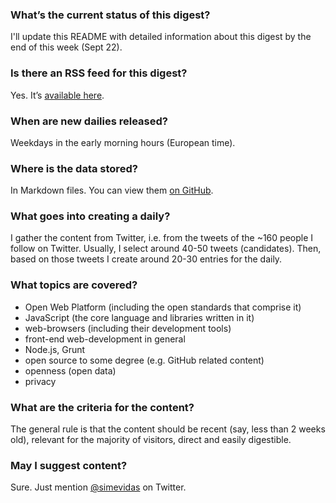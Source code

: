 ### What’s the current status of this digest?

I'll update this README with detailed information about this digest by the end of this week (Sept 22).

### Is there an RSS feed for this digest?

Yes. It’s [available here](http://feeds.feedburner.com/OpenWebPlatformDailyDigest).

### When are new dailies released?

Weekdays in the early morning hours (European time).

### Where is the data stored?

In Markdown files. You can view them [on GitHub](https://github.com/simevidas/webplatformdaily-site/tree/master/content/dailies).

### What goes into creating a daily?

I gather the content from Twitter, i.e. from the tweets of the ~160 people I follow on Twitter. Usually, I select around 40-50 tweets (candidates). Then, based on those tweets I create around 20-30 entries for the daily.
 
### What topics are covered?

 - Open Web Platform (including the open standards that comprise it)
 - JavaScript (the core language and libraries written in it)
 - web-browsers (including their development tools)
 - front-end web-development in general
 - Node.js, Grunt
 - open source to some degree (e.g. GitHub related content)
 - openness (open data)
 - privacy

### What are the criteria for the content?

The general rule is that the content should be recent (say, less than 2 weeks old), relevant for the majority of visitors, direct and easily digestible.

### May I suggest content?

Sure. Just mention [@simevidas](http://twitter.com/simevidas) on Twitter.